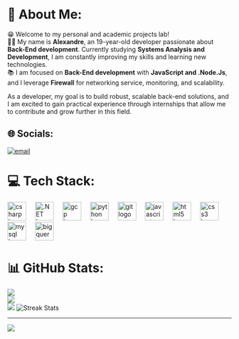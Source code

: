 # 💫 About Me:
😁 Welcome to my personal and academic projects lab!<br>
👦🏻 My name is **Alexandre**, an 19-year-old developer passionate about **Back-End development**. Currently studying **Systems Analysis and Development**, I am constantly improving my skills and learning new technologies.<br>
📚 I am focused on **Back-End development** with **JavaScript and .Node.Js**, and I leverage **Firewall** for networking service, monitoring, and scalability.<br>

As a developer, my goal is to build robust, scalable back-end solutions, and I am excited to gain practical experience through internships that allow me to contribute and grow further in this field.

## 🌐 Socials:
[![email](https://img.shields.io/badge/Email-D14836?logo=gmail&logoColor=white)](dre0692@gmail.com)
# 💻 Tech Stack:
<div align="left">
  <img src="https://cdn.jsdelivr.net/gh/devicons/devicon/icons/csharp/csharp-original.svg" height="42" alt="csharp logo" />
  <img width="12" />
  <img src="https://cdn.jsdelivr.net/gh/devicons/devicon/icons/dot-net/dot-net-original.svg" height="42" alt=".NET logo" />
  <img width="12" />
  <img src="https://cdn.jsdelivr.net/gh/devicons/devicon/icons/googlecloud/googlecloud-original.svg" height="42" alt="gcp logo" />
  <img width="12" />
  <img src="https://cdn.jsdelivr.net/gh/devicons/devicon/icons/python/python-original.svg" height="42" alt="python logo" />
  <img width="12" />
  <img src="https://cdn.jsdelivr.net/gh/devicons/devicon/icons/git/git-original.svg" height="42" alt="git logo" />
  <img width="12" />
  <img src="https://cdn.jsdelivr.net/gh/devicons/devicon/icons/javascript/javascript-original.svg" height="42" alt="javascript logo" />
  <img width="12" />
  <img src="https://cdn.jsdelivr.net/gh/devicons/devicon/icons/html5/html5-original.svg" height="42" alt="html5 logo" />
  <img width="12" />
  <img src="https://cdn.jsdelivr.net/gh/devicons/devicon/icons/css3/css3-original.svg" height="42" alt="css3 logo" />
  <img width="12" />
  <img src="https://cdn.jsdelivr.net/gh/devicons/devicon/icons/mysql/mysql-original.svg" height="42" alt="mysql logo" />
  <img width="12" />
  <img src="https://www.vectorlogo.zone/logos/google_bigquery/google_bigquery-icon.svg" height="42" alt="bigquery logo" />
</div>

# 📊 GitHub Stats:
![](https://github-readme-stats.vercel.app/api?username=Melowzkh&theme=dark&hide_border=true&include_all_commits=false&count_private=false)<br/>
![](https://nirzak-streak-stats.vercel.app/?user=Melowzk&theme=dark&hide_border=true)<br/>
![](https://github-readme-stats.vercel.app/api/top-langs/?username=Melowzk&theme=dark&hide_border=true&include_all_commits=false&count_private=false&layout=compact)
![Streak Stats](https://streak-stats.demolab.com?user=Melowzk&theme=radical&hide_border=true)


---
[![](https://visitcount.itsvg.in/api?id=Melowzk&icon=0&color=0)](https://visitcount.itsvg.in)

